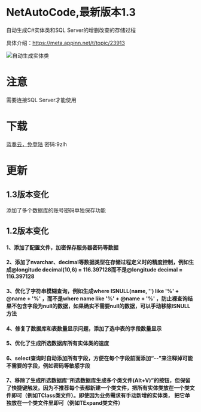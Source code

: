# NetAutoCode,最新版本1.3
自动生成C#实体类和SQL Server的增删改查的存储过程

具体介绍：https://meta.appinn.net/t/topic/23913

![自动生成实体类](https://z3.ax1x.com/2021/06/04/2YwiTS.png)

# 注意
需要连接SQL Server才能使用

# 下载

[蓝奏云，免登陆](https://wwr.lanzoui.com/b02c4tiub) 密码:9zlh


# 更新

## 1.3版本变化
添加了多个数据库的账号密码单独保存功能

## 1.2版本变化
#### 1、添加了配置文件，加密保存服务器密码等数据
#### 2、添加了nvarchar、decimal等数据类型在存储过程定义时的精度控制，例如生成@longitude decimal(10,6) = 116.397128而不是@longitude decimal = 116.397128
#### 3、优化了字符串模糊查询，例如生成where ISNULL(name, '') like '%' + @name + '%' ，而不是where name like '%' + @name + '%' ，防止裸查询结果不包含字段为null的数据，如果确实不需要null的数据，可以手动移除ISNULL方法
#### 4、修复了数据库和表数量显示问题，添加了选中表的字段数量显示
#### 5、优化了生成所选数据库所有实体类的速度
#### 6、select查询时自动添加所有字段，方便在每个字段前面添加“--”来注释掉可能不需要的字段，例如密码等敏感字段
#### 7、移除了生成所选数据库“所选数据库生成多个类文件(Alt+V)”的按钮，但保留了快捷键触发。因为不推荐每个表都新建一个类文件，把所有实体类放在一个类文件即可（例如TClass类文件）。即使因为业务需求有手动新增的实体类， 把它单独放在一个类文件里即可（例如TExpand类文件）

